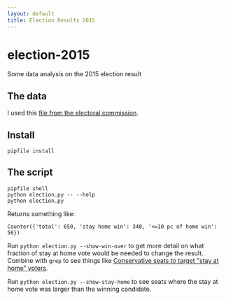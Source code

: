 ```yaml
---
layout: default
title: Election Results 2015
---
```


# election-2015
Some data analysis on the 2015 election result

## The data

I used this [file from the electoral commission][1].

## Install

    pipfile install


## The script

    pipfile shell
    python election.py -- --help
    python election.py

Returns something like:

    Counter({'total': 650, 'stay home win': 340, '<=10 pc of home win': 56})

Run `python election.py --show-win-over` to get more detail on what fraction of stay at home vote would be needed to change the result. Combine with `grep` to see things like [Conservative seats to target "stay at home" voters](targets.html).

Run `python election.py --show-stay-home` to see seats where the stay at home vote was larger than the winning candidate.



[1]: http://www.electoralcommission.org.uk/__data/assets/excel_doc/0011/189623/2015-UK-general-election-data-results-WEB.xlsx

